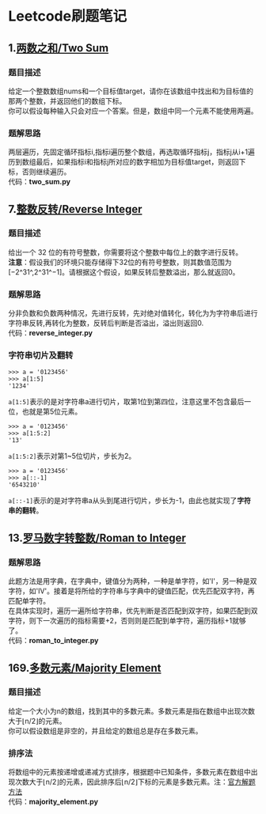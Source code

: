 # Leetcode刷题笔记
## 1.[两数之和/Two Sum](https://leetcode-cn.com/problems/two-sum/)
### 题目描述
给定一个整数数组nums和一个目标值target，请你在该数组中找出和为目标值的那两个整数，并返回他们的数组下标。  
你可以假设每种输入只会对应一个答案。但是，数组中同一个元素不能使用两遍。
### 题解思路
两层遍历，先固定循环指标i,指标i遍历整个数组，再选取循环指标j，指标j从i+1遍历到数组最后，如果指标i和指标j所对应的数字相加为目标值target，则返回下标，否则继续遍历。  
代码：**two_sum.py**

## 7.[整数反转/Reverse Integer](https://leetcode-cn.com/problems/reverse-integer/)
### 题目描述
给出一个 32 位的有符号整数，你需要将这个整数中每位上的数字进行反转。  
**注意**：假设我们的环境只能存储得下32位的有符号整数，则其数值范围为[−2^31^,2^31^−1]。请根据这个假设，如果反转后整数溢出，那么就返回0。
### 题解思路
分非负数和负数两种情况，先进行反转，先对绝对值转化，转化为为字符串后进行字符串反转,再转化为整数，反转后判断是否溢出，溢出则返回0.  
代码：**reverse_integer.py**
### 字符串切片及翻转
```
>>> a = '0123456'
>>> a[1:5]
'1234'
```
`a[1:5]`表示的是对字符串a进行切片，取第1位到第四位，注意这里不包含最后一位，也就是第5位元素。
```
>>> a = '0123456'
>>> a[1:5:2]
'13'
```
`a[1:5:2]`表示对第1~5位切片，步长为2。
```
>>> a = '0123456'
>>> a[::-1]
'6543210'
```
`a[::-1]`表示的是对字符串a从头到尾进行切片，步长为-1，由此也就实现了**字符串的翻转**。
## 13.[罗马数字转整数/Roman to Integer](https://leetcode-cn.com/problems/roman-to-integer/)
### 题解思路
此题方法是用字典，在字典中，键值分为两种，一种是单字符，如'I'，另一种是双字符，如'IV'。接着是将所给的字符串与字典中的键值匹配，优先匹配双字符，再匹配单字符。  
在具体实现时，遍历一遍所给字符串，优先判断是否匹配到双字符，如果匹配到双字符，则下一次遍历的指标需要+2，否则则是匹配到单字符，遍历指标+1就够了。  
代码：**roman_to_integer.py**
## 169.[多数元素/Majority Element](https://leetcode-cn.com/problems/majority-element)
### 题目描述
给定一个大小为n的数组，找到其中的多数元素。多数元素是指在数组中出现次数大于⌊n/2⌋的元素。  
你可以假设数组是非空的，并且给定的数组总是存在多数元素。
### 排序法
将数组中的元素按递增或递减方式排序，根据题中已知条件，多数元素在数组中出现次数大于⌊n/2⌋的元素，因此排序后⌊n/2⌋下标的元素是多数元素。注：[官方解题方法](https://leetcode-cn.com/problems/majority-element/solution/duo-shu-yuan-su-by-leetcode-solution/)    
代码：**majority_element.py**  